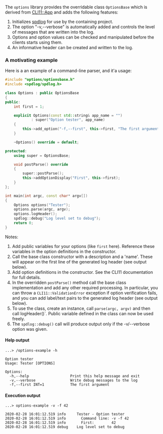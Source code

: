 The `options` library provides the overridable class `OptionsBase` which is derived from [CLI11::App][1] and adds the following features:

1. Initializes [spdlog][2] for use by the containing project. 
1. The option "-v,--verbose" is automatically added and controls the level of messages that are written into the log.
1. Options and option values can be checked and manipulated before the clients starts using them.
1. An informative header can be created and written to the log.

[1]: <https://github.com/CLIUtils/CLI11>
[2]: <https://github.com/gabime/spdlog>

### A motivating example
Here is a an example of a command-line parser, and it'a usage:

```C++ {.line-numbers}
#include "options/optionsbase.h"
#include <spdlog/spdlog.h>

class Options : public OptionsBase
{
public:
    int first = 1;

    explicit Options(const std::string& app_name = "")
            : super("Option tester", app_name)
    {
        this->add_option("-f,--first", this->first, "The first argument", true);
    }

    ~Options() override = default;

protected:
    using super = OptionsBase;

    void postParse() override
    {
        super::postParse();
        this->addOptionDisplay("First", this->first);
    }
};

int main(int argc, const char* argv[])
{
    Options options("Tester");
    options.parse(argc, argv);
    options.logHeader();
    spdlog::debug("Log level set to debug");
    return 0;
}
```
Notes:

1. Add public variables for your options (like `first` here). Reference these variables in the option definitions in the constructor.
1. Call the base class constructor with a description and a 'name'. These will appear on the first line of the generated log header (see output below).
1. Add option definitions in the constructor. See the CLI11 documentation for full details.
1. In the overridden `postParse()` method call the base class implementation and add any other required processing. In particular, you can throw a `CLI11::ValidationError` exception if option verification fails, and you can add label/text pairs to the generated log header (see output below).
1. To use the class, create an instance, call `parse(argc, argv)` and then call logHeader()`. Public variable defined in the class can now be used freely.  
1. The `spdlog::debug()` call will produce output only if the -v/--verbose option was given.

#### Help output
```
...> /options-example -h

Option tester
Usage: Tester [OPTIONS]

Options:
  -h,--help                   Print this help message and exit
  -v,--verbose                Write debug messages to the log
  -f,--first INT=1            The first argument
```

#### Execution output
```
...> options-example -v -f 42

2020-02-28 16:01:12.519 info     Tester - Option tester
2020-02-28 16:01:12.519 info       Command line: -v -f 42
2020-02-28 16:01:12.519 info       First:        42
2020-02-28 16:01:12.519 debug    Log level set to debug
```
